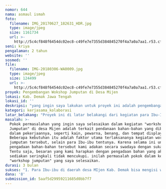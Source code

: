 ```yaml
---
nomor: 644
nama: asmaul ismah
foto:
  filename: IMG_20170627_182631_HDR.jpg
  type: image/jpeg
  size: 1161734
  url: >-
    http://5c4cf848f6454dc02ec8-c49fe7e7355d384845270f4a7a0a7aa1.r53.cf2.rackcdn.com/51187964-48e3-4ff0-be15-fe3da5a99be2/IMG_20170627_182631_HDR.jpg
seni: kriya
pengalaman: 2 tahun
website: ''
sosmed: ''
file:
  filename: IMG-20180306-WA0009.jpg
  type: image/jpeg
  size: 124499
  url: >-
    http://5c4cf848f6454dc02ec8-c49fe7e7355d384845270f4a7a0a7aa1.r53.cf2.rackcdn.com/6faefdf0-8c18-46e9-a650-07e36038365b/IMG-20180306-WA0009.jpg
proyek: Pengembangan Wokshop Jumputan di Desa Mijen
lokasi: Kab. Demak Jawa Tengah
lokasi_id: ''
deskripsi: "yang ingin saya lakukan untuk proyek ini adalah pengembangan \"workshop jumputan\" (teknik ikat celup) yang sudah dilakukan oleh ibu-ibu yang tergabung di dalam komunitas sekolah PAUD Syeh Joyonurman dalam beberapa bulan terakhir. Awalnya \"workshop Jumputan\" saya buat untuk mengisi waktu luang bersama ibu-ibu, namun pada gilirannya minat, kemauan dan semangat para ibu-ibu di desa kami membuat Workshop Jumputan itu harus terus saya lakukan. Dengan demikian, kegiatan tersebut tidak hanya sebagai kegiatan pengisi waktu luang saja tetapi juga bisa memberikan veleu (nilai) seni dan bisa membuka kesempatan di bidang ekonomi.\r\nmelalui teknik \"jumputan\" ini ibu-ibu tidak hanya diberi arahan dan pendampingan terkait bagaimana membuat sebuah karya tekstil tetapi juga diberi kebebasan untuk bisa  membuat motif sendiri menurut taste yang mereka punya. Artinya kegiatan workshop ini tidak berjalan linier atau satu arah, ada komunikasi dan dialektika antara pemateri dengan yang diberi materi.\r\n  "
kategori: kerjasama_kolaborasi
latar_belakang: "Proyek ini di latar belakangi dari kegiatan para Ibu-Ibu yang tergabung dalam komunitas PAUD Syeh Joyonurman. Kab Mijen yang ingin mengisi waktu luangnya saat menunggu putra-putrinya sekolah dinniyah. \"Workshop Jumputan\" menjadi satu alternatif menarik. Kedua, di desa Mijen, Kab Demak banyak para Ibu rumah tangga yang memiliki waktu luang dalam sehari-harinya. Banyak di antara mereka (ibu-ibu) hanya diam hampir seharian di rumah, kecual ada acara-acara tertentu. Inilah fenomena yang ada di desa Mijen Kab, Demak. Sebagai salah satu putera daerah yang kebetulan di berkahi Tuhan mampu dalam ketrampilan tekxtil lewat metode \"Jumputan\"  saya pun mencoba membuat kelas workshop bagi ibu-ibu di sana. \r\nTentu saja, gagasan workshop Jumputan ini saya lakukan dengan berbagai pertimbangan, baik estetis maupun ekonomis. Artinya, teknik Ikat Celup atau Jumputan adalah metode dalam dunia tekstil yang cukup sederhana tetapi mampu menghasilkan satu karya yang tidak sederhana. "
masalah: >-
  Pokok permasalahan yang ingin saya selesaikan dalam kegiatan "workshop
  Jumputan" di desa Mijen adalah terkait pendanaan bahan-bahan yang dibutuhkan
  dalam pekerjaannya, seperti kain, pewarna, benang, dan tempat display karya.
  Beberapa kebutuhan itu adalah faktor utama terlaksananya kegiatan workshop
  jumputan tersebut, selain para Ibu-ibu tentunya. Karena selama ini untuk
  pengadaan bahan-bahan tersebut kami adakan secara swadaya dengan sukarela.
  Tentu saja, besaran yang kami harapkan dengan pengadaan bahan yang akan kami
  sediakan seringkali tidak mencukupi. inilah permasalah pokok dalam kegiatan
  "workshop jumputan" yang saya selesaikan.
durasi: 3 bulan
sukses: "1. Para Ibu-ibu di daerah desa MIjen Kab. Demak bisa mengisi waktu luangnya dengan kesibukan membuat karya melalui teknik \"Jumputan\"\r\n2. Terpasarkannya produk karya ibu-ibu baik secara mikro maupun makro\r\n3. Perbincangan seni di kalangan ibu-ibu terjadi\r\nsetidaknya ketiga hal tersebut adalah indikator awal yang bisa saya harapkan sebagai ukuran."
dana: '8'
submission_id: 5aaf5d29959211685d0bb7f7
---
```

